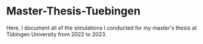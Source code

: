 # Master-Thesis-Tuebingen
Here, I document all of the simulations I conducted for my master's thesis at Tübingen University from 2022 to 2023.
